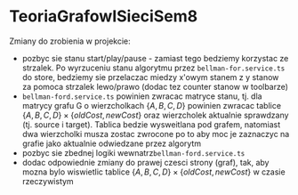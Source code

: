# TeoriaGrafowISieciSem8

Zmiany do zrobienia w projekcie:
- pozbyc sie stanu start/play/pause - zamiast tego bedziemy korzystac ze strzalek. Po wyrzuceniu stanu algorytmu przez `bellman-for.service.ts` do store, bedziemy sie przelaczac miedzy x'owym stanem z y stanow za pomoca strzalek lewo/prawo (dodac tez counter stanow w toolbarze)
- `bellman-ford.service.ts` powinien zwracac matryce stanu, tj. dla matrycy grafu G o wierzcholkach $\{A,B,C,D\}$ powinien zwracac tablice $\{A,B,C,D\} \times \{oldCost, newCost\}$ oraz wierzcholek aktualnie sprawdzany (tj. source i target). Tablica bedzie wysweitlana pod grafem, natomiast dwa wierzcholki musza zostac zwrocone po to aby moc je zaznaczyc na grafie jako aktualnie odwiedzane przez algorytm
- pozbyc sie zbednej logiki wewnatrz`bellman-ford.service.ts`
- dodac odpowiednie zmiany do prawej czesci strony (graf), tak, aby mozna bylo wiswietlic tablice $\{A,B,C,D\} \times \{oldCost, newCost\}$ w czasie rzeczywistym


